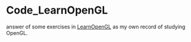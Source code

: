 # Code_LearnOpenGL
answer of some exercises in [LearnOpenGL](http://http://www.learnopengl.com/) as my own record of studying OpenGL.

